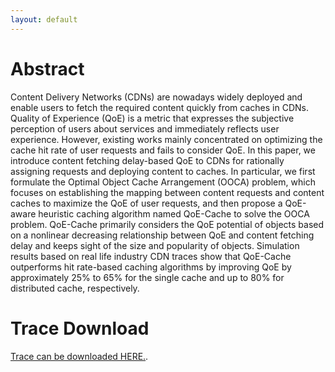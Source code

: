 ```yaml
---
layout: default
---
```


# Abstract

Content Delivery Networks (CDNs) are nowadays widely deployed and enable users to fetch the required content quickly from caches in CDNs. Quality of Experience (QoE) is a metric that expresses the subjective perception of users about services and immediately reflects user experience. However, existing works mainly concentrated on optimizing the cache hit rate of user requests and fails to consider QoE. In this paper, we introduce content fetching delay-based QoE to CDNs for rationally assigning requests and deploying content to caches. In particular, we first formulate the Optimal Object Cache Arrangement (OOCA) problem, which focuses on establishing the mapping between content requests and content caches to maximize the QoE of user requests, and then propose a QoE-aware heuristic caching algorithm named QoE-Cache to solve the OOCA problem. QoE-Cache primarily considers the QoE potential of objects based on a nonlinear decreasing relationship between QoE and content fetching delay and keeps sight of the size and popularity of objects. Simulation results based on real life industry CDN traces show that QoE-Cache outperforms hit rate-based caching algorithms by improving QoE by approximately 25% to 65% for the single cache and up to 80% for distributed cache, respectively.

# Trace Download

[Trace can be downloaded HERE.](-).
